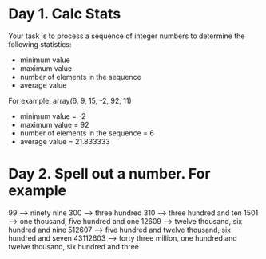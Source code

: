 # Day 1. Calc Stats

Your task is to process a sequence of integer numbers to determine the following statistics:

- minimum value
- maximum value
- number of elements in the sequence
- average value

For example: array(6, 9, 15, -2, 92, 11)

- minimum value = -2
- maximum value = 92
- number of elements in the sequence = 6
- average value = 21.833333


# Day 2. Spell out a number. For example

99 –> ninety nine
300 –> three hundred
310 –> three hundred and ten
1501 –> one thousand, five hundred and one
12609 –> twelve thousand, six hundred and nine
512607 –> five hundred and twelve thousand,
six hundred and seven
43112603 –> forty three million, one hundred and
twelve thousand,
six hundred and three

